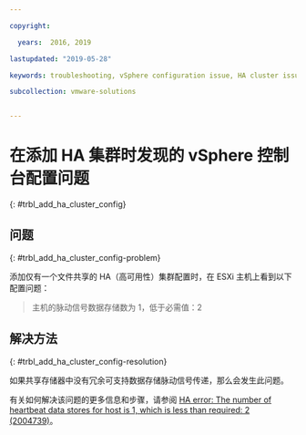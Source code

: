 ```yaml
---

copyright:

  years:  2016, 2019

lastupdated: "2019-05-28"

keywords: troubleshooting, vSphere configuration issue, HA cluster issue

subcollection: vmware-solutions


---
```


# 在添加 HA 集群时发现的 vSphere 控制台配置问题
{: #trbl_add_ha_cluster_config}

## 问题
{: #trbl_add_ha_cluster_config-problem}

添加仅有一个文件共享的 HA（高可用性）集群配置时，在 ESXi 主机上看到以下配置问题：

> 主机的脉动信号数据存储数为 1，低于必需值：2

## 解决方法
{: #trbl_add_ha_cluster_config-resolution}

如果共享存储器中没有冗余可支持数据存储脉动信号传递，那么会发生此问题。

有关如何解决该问题的更多信息和步骤，请参阅 [HA error: The number of heartbeat data stores for host is 1, which is less than required: 2 (2004739)](https://kb.vmware.com/s/article/2004739)。
